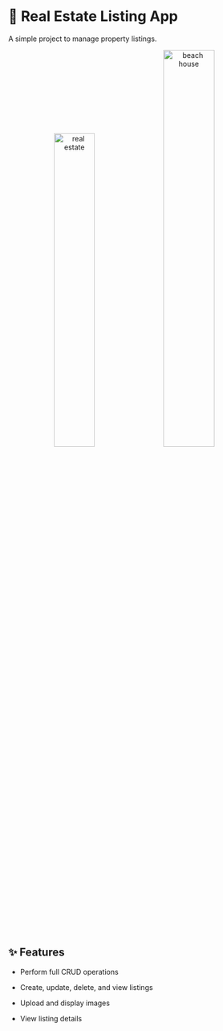 # 🏡 Real Estate Listing App
A simple project to manage property listings.
<p align="center">
  <img src="https://github.com/user-attachments/assets/b7584a58-3a5a-48da-a313-b67499b69175" alt="real estate" width="40%" style="border-radius: 12px; margin-right: 10px;" />
  <img src="https://github.com/user-attachments/assets/3a0f6586-f52f-43a1-a183-fd4d42add85b" alt="beach house" width="45%" style="border-radius: 12px;" />
</p>


## ✨ Features
- Perform full CRUD operations

- Create, update, delete, and view listings

- Upload and display images

- View listing details


